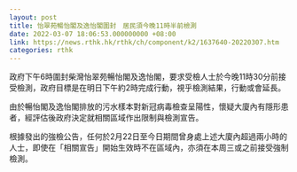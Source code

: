 ```yaml
---
layout: post
title: 怡翠苑暢怡閣及逸怡閣圍封　居民須今晚11時半前檢測
date: 2022-03-07 18:06:53.000000000 +08:00
link: https://news.rthk.hk/rthk/ch/component/k2/1637640-20220307.htm
categories: rthk
---
```


政府下午6時圍封柴灣怡翠苑暢怡閣及逸怡閣，要求受檢人士於今晚11時30分前接受檢測，政府目標是在明日下午約2時完成行動，視乎檢測結果，行動或會延長。

由於暢怡閣及逸怡閣排放的污水樣本對新冠病毒檢查呈陽性，懷疑大廈內有隱形患者，經評估後政府決定就相關區域作出限制與檢測宣告。

根據發出的強檢公告，任何於2月22日至今日期間曾身處上述大廈內超過兩小時的人士，即使在「相關宣告」開始生效時不在區域內，亦須在本周三或之前接受強制檢測。
